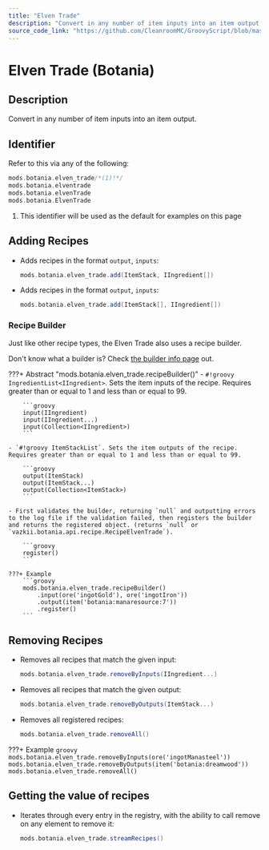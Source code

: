 ```yaml
---
title: "Elven Trade"
description: "Convert in any number of item inputs into an item output."
source_code_link: "https://github.com/CleanroomMC/GroovyScript/blob/master/src/main/java/com/cleanroommc/groovyscript/compat/mods/botania/ElvenTrade.java"
---
```


# Elven Trade (Botania)

## Description

Convert in any number of item inputs into an item output.

## Identifier

Refer to this via any of the following:

```groovy hl_lines="1"
mods.botania.elven_trade/*(1)!*/
mods.botania.elventrade
mods.botania.elvenTrade
mods.botania.ElvenTrade
```

1. This identifier will be used as the default for examples on this page

## Adding Recipes

- Adds recipes in the format `output`, `inputs`:

    ```groovy
    mods.botania.elven_trade.add(ItemStack, IIngredient[])
    ```

- Adds recipes in the format `output`, `inputs`:

    ```groovy
    mods.botania.elven_trade.add(ItemStack[], IIngredient[])
    ```


### Recipe Builder

Just like other recipe types, the Elven Trade also uses a recipe builder.

Don't know what a builder is? Check [the builder info page](../../../groovy/builder.md) out.

???+ Abstract "mods.botania.elven_trade.recipeBuilder()"
    - `#!groovy IngredientList<IIngredient>`. Sets the item inputs of the recipe. Requires greater than or equal to 1 and less than or equal to 99.

        ```groovy
        input(IIngredient)
        input(IIngredient...)
        input(Collection<IIngredient>)
        ```

    - `#!groovy ItemStackList`. Sets the item outputs of the recipe. Requires greater than or equal to 1 and less than or equal to 99.

        ```groovy
        output(ItemStack)
        output(ItemStack...)
        output(Collection<ItemStack>)
        ```

    - First validates the builder, returning `null` and outputting errors to the log file if the validation failed, then registers the builder and returns the registered object. (returns `null` or `vazkii.botania.api.recipe.RecipeElvenTrade`).

        ```groovy
        register()
        ```

    ???+ Example
        ```groovy
        mods.botania.elven_trade.recipeBuilder()
            .input(ore('ingotGold'), ore('ingotIron'))
            .output(item('botania:manaresource:7'))
            .register()
        ```



## Removing Recipes

- Removes all recipes that match the given input:

    ```groovy
    mods.botania.elven_trade.removeByInputs(IIngredient...)
    ```

- Removes all recipes that match the given output:

    ```groovy
    mods.botania.elven_trade.removeByOutputs(ItemStack...)
    ```

- Removes all registered recipes:

    ```groovy
    mods.botania.elven_trade.removeAll()
    ```

???+ Example
    ```groovy
    mods.botania.elven_trade.removeByInputs(ore('ingotManasteel'))
    mods.botania.elven_trade.removeByOutputs(item('botania:dreamwood'))
    mods.botania.elven_trade.removeAll()
    ```

## Getting the value of recipes

- Iterates through every entry in the registry, with the ability to call remove on any element to remove it:

    ```groovy
    mods.botania.elven_trade.streamRecipes()
    ```

